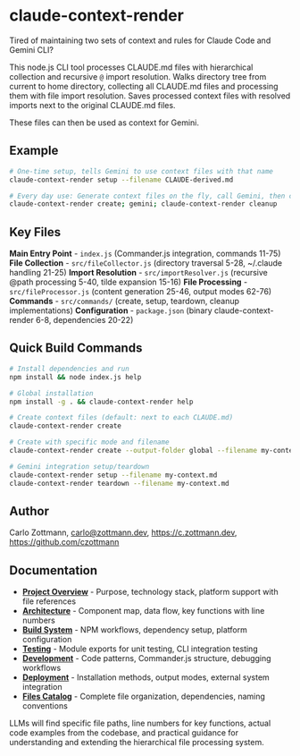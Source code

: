 <!-- Generated: 2025-07-13 17:35:00 UTC -->

# claude-context-render

Tired of maintaining two sets of context and rules for Claude Code and Gemini CLI?

This node.js CLI tool processes CLAUDE.md files with hierarchical collection and recursive `@` import resolution. Walks directory tree from current to home directory, collecting all CLAUDE.md files and processing them with file import resolution. Saves processed context files with resolved imports next to the original CLAUDE.md files.

These files can then be used as context for Gemini.

## Example

```bash
# One-time setup, tells Gemini to use context files with that name
claude-context-render setup --filename CLAUDE-derived.md

# Every day use: Generate context files on the fly, call Gemini, then clean up
claude-context-render create; gemini; claude-context-render cleanup
```

## Key Files

**Main Entry Point** - `index.js` (Commander.js integration, commands 11-75)
**File Collection** - `src/fileCollector.js` (directory traversal 5-28, ~/.claude handling 21-25)
**Import Resolution** - `src/importResolver.js` (recursive @path processing 5-40, tilde expansion 15-16)
**File Processing** - `src/fileProcessor.js` (content generation 25-46, output modes 62-76)
**Commands** - `src/commands/` (create, setup, teardown, cleanup implementations)
**Configuration** - `package.json` (binary claude-context-render 6-8, dependencies 20-22)

## Quick Build Commands

```bash
# Install dependencies and run
npm install && node index.js help

# Global installation
npm install -g . && claude-context-render help

# Create context files (default: next to each CLAUDE.md)
claude-context-render create

# Create with specific mode and filename
claude-context-render create --output-folder global --filename my-context.md

# Gemini integration setup/teardown
claude-context-render setup --filename my-context.md
claude-context-render teardown --filename my-context.md
```

## Author

Carlo Zottmann, <carlo@zottmann.dev>, https://c.zottmann.dev, https://github.com/czottmann

## Documentation

- **[Project Overview](docs/project-overview.md)** - Purpose, technology stack, platform support with file references
- **[Architecture](docs/architecture.md)** - Component map, data flow, key functions with line numbers
- **[Build System](docs/build-system.md)** - NPM workflows, dependency setup, platform configuration
- **[Testing](docs/testing.md)** - Module exports for unit testing, CLI integration testing
- **[Development](docs/development.md)** - Code patterns, Commander.js structure, debugging workflows
- **[Deployment](docs/deployment.md)** - Installation methods, output modes, external system integration
- **[Files Catalog](docs/files.md)** - Complete file organization, dependencies, naming conventions

LLMs will find specific file paths, line numbers for key functions, actual code examples from the codebase, and practical guidance for understanding and extending the hierarchical file processing system.
